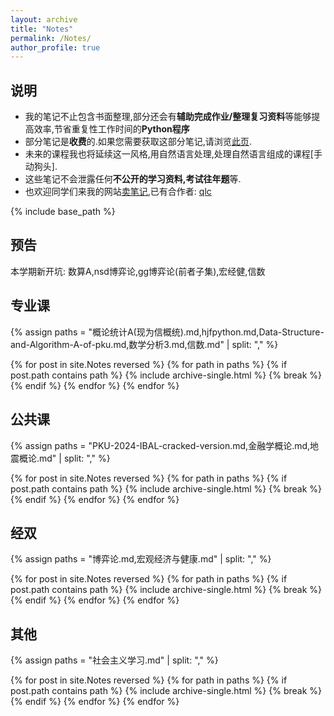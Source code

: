 ```yaml
---
layout: archive
title: "Notes"
permalink: /Notes/
author_profile: true
---
```



## 说明

- 我的笔记不止包含书面整理,部分还会有**辅助完成作业/整理复习资料**等能够提高效率,节省重复性工作时间的**Python程序**
- 部分笔记是**收费**的.如果您需要获取这部分笔记,请浏览[此页](https://iculizhi.github.io/Notes/notes).
- 未来的课程我也将延续这一风格,用自然语言处理,处理自然语言组成的课程[手动狗头].
- 这些笔记不会泄露任何**不公开的学习资料,考试往年题**等.
- 也欢迎同学们来我的网站[卖笔记](https://iculizhi.github.io/Notes/notes),已有合作者: [qlc](https://github.com/Achyutace)


{% include base_path %}
## 预告

本学期新开坑: 数算A,nsd博弈论,gg博弈论(前者子集),宏经健,信数

## 专业课

{% assign paths = "概论统计A(现为信概统).md,hjfpython.md,Data-Structure-and-Algorithm-A-of-pku.md,数学分析3.md,信数.md" | split: "," %}

{% for post in site.Notes reversed %}
  {% for path in paths %}
    {% if post.path contains path %}
      {% include archive-single.html %}
      {% break %}
    {% endif %}
  {% endfor %}
{% endfor %}


## 公共课
{% assign paths = "PKU-2024-IBAL-cracked-version.md,金融学概论.md,地震概论.md" | split: "," %}

{% for post in site.Notes reversed %}
  {% for path in paths %}
    {% if post.path contains path %}
      {% include archive-single.html %}
      {% break %}
    {% endif %}
  {% endfor %}
{% endfor %}

## 经双
{% assign paths = "博弈论.md,宏观经济与健康.md" | split: "," %}

{% for post in site.Notes reversed %}
  {% for path in paths %}
    {% if post.path contains path %}
      {% include archive-single.html %}
      {% break %}
    {% endif %}
  {% endfor %}
{% endfor %}

## 其他
{% assign paths = "社会主义学习.md" | split: "," %}

{% for post in site.Notes reversed %}
  {% for path in paths %}
    {% if post.path contains path %}
      {% include archive-single.html %}
      {% break %}
    {% endif %}
  {% endfor %}
{% endfor %}

<script src="https://giscus.app/client.js"
        data-repo="ICUlizhi/ICUlizhi.github.io"
        data-repo-id="R_kgDOKfCXRQ"
        data-category="Announcements"
        data-category-id="DIC_kwDOKfCXRc4CknGa"
        data-mapping="url"
        data-strict="0"
        data-reactions-enabled="1"
        data-emit-metadata="1"
        data-input-position="top"
        data-theme="light"
        data-lang="zh-CN"
        data-loading="lazy"
        crossorigin="anonymous"
        async>
</script>